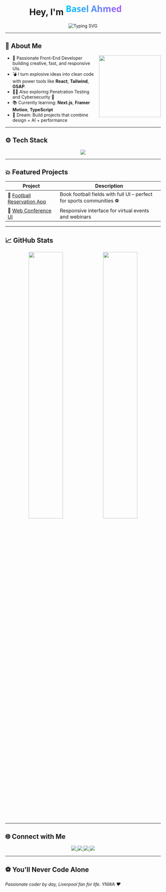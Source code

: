 <!-- 🚀 Basel Ahmed | You'll Never Code Alone -->

<h1 align="center">
  Hey, I'm <svg width="230" height="40">
  <defs>
    <linearGradient id="grad1" x1="0%" y1="0%" x2="100%" y2="0%">
      <stop offset="0%" style="stop-color:#00c8ff;stop-opacity:1" />
      <stop offset="100%" style="stop-color:#a259ff;stop-opacity:1" />
    </linearGradient>
  </defs>
  <text x="0" y="30" fill="url(#grad1)" font-size="28" font-family="Segoe UI, sans-serif" font-weight="bold">Basel Ahmed</text>
</svg>

</h1>

<p align="center">
  <img src="https://readme-typing-svg.demolab.com?font=Fira+Code&size=24&pause=1000&color=a259ff&center=true&vCenter=true&width=700&lines=You'll+Never+Code+Alone;Front-End+Developer+%F0%9F%8C%90;Penetration+Tester+%F0%9F%94%92;Explosive+Ideas+into+Code+%F0%9F%92%A5;Software+Engineer+%F0%9F%92%BB" alt="Typing SVG" />
</p>



---

## 🚀 About Me

<img align="right" src="https://media.giphy.com/media/L8K62iTDkzGX6/giphy.gif" width="200"/>

- 🎯 Passionate Front-End Developer building creative, fast, and responsive UIs.
- 💣 I turn explosive ideas into clean code with power tools like **React**, **Tailwind**, **GSAP**.
- 🕵️‍♂️ Also exploring Penetration Testing and Cybersecurity 🔐
- 📚 Currently learning: **Next.js**, **Framer Motion**, **TypeScript**
- 🧠 Dream: Build projects that combine design + AI + performance

---

## ⚙️ Tech Stack

<p align="center">
  <img src="https://skillicons.dev/icons?i=html,css,js,ts,react,tailwind,bootstrap,figma,git,github,vscode,nodejs,photoshop" />
</p>

---

## 💥 Featured Projects

| Project | Description |
|--------|-------------|
| 🔗 [Football Reservation App](https://github.com/Basel-Ahmed-TECH/football-reservation-app) | Book football fields with full UI – perfect for sports communities ⚽ |
| 🔗 [Web Conference UI](https://github.com/Basel-Ahmed-TECH/web-conference-ui) | Responsive interface for virtual events and webinars |

---

## 📈 GitHub Stats

<p align="center">
  <img src="https://github-readme-stats.vercel.app/api?username=Basel-Ahmed-TECH&show_icons=true&theme=tokyonight&hide_border=true" width="47%"/>
  <img src="https://github-readme-streak-stats.herokuapp.com?user=Basel-Ahmed-TECH&theme=tokyonight&hide_border=true" width="47%"/>
</p>

---

## 🌐 Connect with Me

<p align="center">
  <a href="https://linkedin.com/in/basel-ahmed-tech" target="_blank">
    <img src="https://img.shields.io/badge/LinkedIn-Basel_Ahmed-0077B5?style=for-the-badge&logo=linkedin&logoColor=white"/>
  </a>
  <a href="mailto:basel.tech.dev.cs@gmail.com">
    <img src="https://img.shields.io/badge/Gmail-Tech.Dev.CS-EA4335?style=for-the-badge&logo=gmail&logoColor=white"/>
  </a>
  <a href="mailto:basel.ahmed.vs2000@gmail.com">
    <img src="https://img.shields.io/badge/Gmail-VS2000-EA4335?style=for-the-badge&logo=gmail&logoColor=white"/>
  </a>
  <a href="mailto:basel.ahmed.cs@gmail.com">
    <img src="https://img.shields.io/badge/Gmail-CS.Egypt-EA4335?style=for-the-badge&logo=gmail&logoColor=white"/>
  </a>
</p>

---



## ⚽ You'll Never Code Alone

<p align="center">

  <i>Passionate coder by day, Liverpool fan for life. YNWA ❤️</i>
</p>


